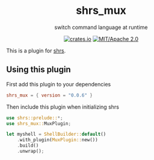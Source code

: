 
<div align="center">

# shrs_mux

switch command language at runtime

[![crates.io](https://img.shields.io/crates/v/shrs_mux.svg)](https://crates.io/crates/shrs_mux)
[![MIT/Apache 2.0](https://img.shields.io/badge/license-MIT%2FApache-blue.svg)](#)

</div>

This is a plugin for [shrs](https://github.com/MrPicklePinosaur/shrs).

## Using this plugin

First add this plugin to your dependencies
```toml
shrs_mux = { version = "0.0.6" }
```

Then include this plugin when initializing shrs
```rust
use shrs::prelude::*;
use shrs_mux::MuxPlugin;

let myshell = ShellBuilder::default()
    .with_plugin(MuxPlugin::new())
    .build()
    .unwrap();

```
